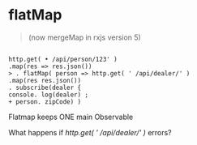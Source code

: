 flatMap
=======
> (now mergeMap in rxjs version 5) 

```

http.get( • /api/person/123' ) 
.map(res => res.json()) 
> . flatMap( person => http.get( ' /api/dealer/' )
.map(res res.json()) 
. subscribe(dealer { 
console. log(dealer) ; 
+ person. zipCode) ) 
```


Flatmap keeps ONE main Observable

What happens if *http.get( ' /api/dealer/' )* errors?